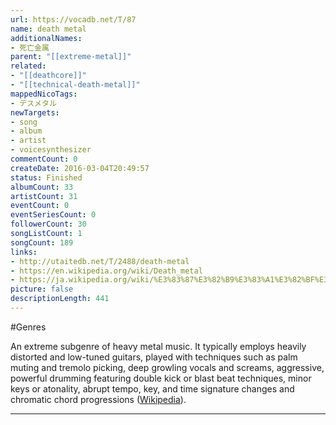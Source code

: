 ```yaml
---
url: https://vocadb.net/T/87
name: death metal
additionalNames: 
- 死亡金属
parent: "[[extreme-metal]]"
related:
- "[[deathcore]]"
- "[[technical-death-metal]]"
mappedNicoTags:
- デスメタル
newTargets:
- song
- album
- artist
- voicesynthesizer
commentCount: 0
createDate: 2016-03-04T20:49:57
status: Finished
albumCount: 33
artistCount: 31
eventCount: 0
eventSeriesCount: 0
followerCount: 30
songListCount: 1
songCount: 189
links: 
- http://utaitedb.net/T/2488/death-metal
- https://en.wikipedia.org/wiki/Death_metal
- https://ja.wikipedia.org/wiki/%E3%83%87%E3%82%B9%E3%83%A1%E3%82%BF%E3%83%AB
picture: false
descriptionLength: 441
---
```


#Genres

An extreme subgenre of heavy metal music. It typically employs heavily distorted and low-tuned guitars, played with techniques such as palm muting and tremolo picking, deep growling vocals and screams, aggressive, powerful drumming featuring double kick or blast beat techniques, minor keys or atonality, abrupt tempo, key, and time signature changes and chromatic chord progressions ([Wikipedia](https://en.wikipedia.org/wiki/Death_metal)).

---

